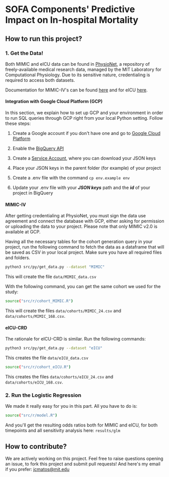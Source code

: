 # SOFA Components' Predictive Impact on In-hospital Mortality

## How to run this project?

### 1. Get the Data!
Both MIMIC and eICU data can be found in [PhysioNet](https://physionet.org/), a repository of freely-available medical research data, managed by the MIT Laboratory for Computational Physiology. Due to its sensitive nature, credentialing is required to access both datasets.

Documentation for MIMIC-IV's can be found [here](https://mimic.mit.edu/) and for eICU [here](https://eicu-crd.mit.edu/).

#### Integration with Google Cloud Platform (GCP)

In this section, we explain how to set up GCP and your environment in order to run SQL queries through GCP right from your local Python setting. Follow these steps: 

1) Create a Google account if you don't have one and go to [Google Cloud Platform](https://console.cloud.google.com/bigquery)

2) Enable the [BigQuery API](https://console.cloud.google.com/apis/api/bigquery.googleapis.com)

3) Create a [Service Account](https://console.cloud.google.com/iam-admin/serviceaccounts), where you can download your JSON keys

4) Place your JSON keys in the parent folder (for example) of your project

5) Create a .env file with the command `cp env.example env `

6) Update your .env file with your ***JSON keys*** path and the ***id*** of your project in BigQuery

#### MIMIC-IV

After getting credentialing at PhysioNet, you must sign the data use agreement and connect the database with GCP, either asking for permission or uploading the data to your project. Please note that only MIMIC v2.0 is available at GCP.

Having all the necessary tables for the cohort generation query in your project, run the following command to fetch the data as a dataframe that will be saved as CSV in your local project. Make sure you have all required files and folders.


```sh
python3 src/py/get_data.py --dataset "MIMIC"
```

This will create the file `data/MIMIC_data.csv`

With the following command, you can get the same cohort we used for the study:

```sh
source("src/r/cohort_MIMIC.R")
```

This will create the files `data/cohorts/MIMIC_24.csv` and `data/cohorts/MIMIC_168.csv`.

#### eICU-CRD

The rationale for eICU-CRD is similar. Run the following commands:

```sh
python3 src/py/get_data.py --dataset "eICU"
```

This creates the file `data/eICU_data.csv`

```sh
source("src/r/cohort_eICU.R")
```
This creates the files `data/cohorts/eICU_24.csv` and `data/cohorts/eICU_168.csv`.

### 2. Run the Logistic Regression

We made it really easy for you in this part. All you have to do is:

```sh
source("src/r/model.R")
```

And you'll get the resulting odds ratios both for MIMIC and eICU, for both timepoints and all sensitivity analysis here: `results/glm`

## How to contribute?
We are actively working on this project.
Feel free to raise questions opening an issue, to fork this project and submit pull requests!
And here's my email if you prefer: jcmatos@mit.edu